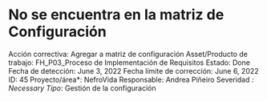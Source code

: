 # No se encuentra en la matriz de Configuración

Acción correctiva: Agregar a matriz de configuración
Asset/Producto de trabajo: FH_P03_Proceso de Implementación de Requisitos
Estado: Done
Fecha de detección: June 3, 2022
Fecha límite de corrección: June 6, 2022
ID: 45
Proyecto/área*: NefroVida
Responsable: Andrea Piñeiro
Severidad *: Necessary
Tipo*: Gestión de la configuración